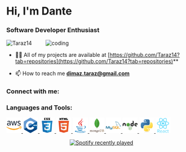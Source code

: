 <h1 align="left">Hi, I'm Dante</h1>
<h3 align="left" I'm Undergraduate student at SRM Institute of Science and Technology W/S AI&ML </h3>
<h3 align="left">Software Developer Enthusiast</h3>
<img align="right" alt="coding" width="400" src="https://github.com/Taraz14/">


<p align="left"> <img src="https://komarev.com/ghpvc/?username=Taraz14&label=Profile%20views&color=0e75b6&style=flat" alt="Taraz14" /> </p>

- 👨‍💻 All of my projects are available at [https://github.com/Taraz14?tab=repositories](https://github.com/Taraz14?tab=repositories)**

- 📫 How to reach me **dimaz.taraz@gmail.com**

<h3 align="left">Connect with me:</h3>
<!-- <p align="left">
<a href="https://linkedin.com/in/codelinechef" target="blank"><img align="center" src="https://raw.githubusercontent.com/rahuldkjain/github-profile-readme-generator/master/src/images/icons/Social/linked-in-alt.svg" alt="codelinechef" height="30" width="40" /></a>
<a href="https://instagram.com/anantt.sharma" target="blank"><img align="center" src="https://raw.githubusercontent.com/rahuldkjain/github-profile-readme-generator/master/src/images/icons/Social/instagram.svg" alt="anantt.sharma" height="30" width="40" /></a>
</p>
 -->
<h3 align="left">Languages and Tools:</h3>
<p align="left"> <a href="https://aws.amazon.com" target="_blank" rel="noreferrer"> <img src="https://raw.githubusercontent.com/devicons/devicon/master/icons/amazonwebservices/amazonwebservices-original-wordmark.svg" alt="aws" width="40" height="40"/> </a> <a href="https://www.w3schools.com/cpp/" target="_blank" rel="noreferrer"> <img src="https://raw.githubusercontent.com/devicons/devicon/master/icons/cplusplus/cplusplus-original.svg" alt="cplusplus" width="40" height="40"/> </a> <a href="https://www.w3schools.com/css/" target="_blank" rel="noreferrer"> <img src="https://raw.githubusercontent.com/devicons/devicon/master/icons/css3/css3-original-wordmark.svg" alt="css3" width="40" height="40"/> </a> <a href="https://www.w3.org/html/" target="_blank" rel="noreferrer"> <img src="https://raw.githubusercontent.com/devicons/devicon/master/icons/html5/html5-original-wordmark.svg" alt="html5" width="40" height="40"/> </a> <a href="https://www.java.com" target="_blank" rel="noreferrer"> <img src="https://raw.githubusercontent.com/devicons/devicon/master/icons/java/java-original.svg" alt="java" width="40" height="40"/> </a> <a href="https://www.mongodb.com/" target="_blank" rel="noreferrer"> <img src="https://raw.githubusercontent.com/devicons/devicon/master/icons/mongodb/mongodb-original-wordmark.svg" alt="mongodb" width="40" height="40"/> </a> <a href="https://www.mysql.com/" target="_blank" rel="noreferrer"> <img src="https://raw.githubusercontent.com/devicons/devicon/master/icons/mysql/mysql-original-wordmark.svg" alt="mysql" width="40" height="40"/> </a> <a href="https://nodejs.org" target="_blank" rel="noreferrer"> <img src="https://raw.githubusercontent.com/devicons/devicon/master/icons/nodejs/nodejs-original-wordmark.svg" alt="nodejs" width="40" height="40"/> </a> <a href="https://www.python.org" target="_blank" rel="noreferrer"> <img src="https://raw.githubusercontent.com/devicons/devicon/master/icons/python/python-original.svg" alt="python" width="40" height="40"/> </a> <a href="https://reactjs.org/" target="_blank" rel="noreferrer"> <img src="https://raw.githubusercontent.com/devicons/devicon/master/icons/react/react-original-wordmark.svg" alt="react" width="40" height="40"/> </a> </p>

<!-- <p><img align="left" src="https://github-readme-stats.vercel.app/api/top-langs?username=codelinechef&show_icons=true&locale=en&layout=compact" alt="codelinechef" /></p>
# <p>&nbsp;<img align="center" src="https://github-readme-stats.vercel.app/api?username=codelinechef&show_icons=true&locale=en" alt="codelinechef" /></p>
-->
<div align="left">
</div>

<div align="center">
  <a href="https://open.spotify.com/user/31huhe76cnomr5ezk4tgsa4y44l4">
    <img src="https://spotify-recently-played-readme.vercel.app/api?user=31huhe76cnomr5ezk4tgsa4y44l4&count=5&unique=true" alt="Spotify recently played" width="400"  />
  </a>
</div>

###
